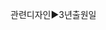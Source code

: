 <link rel="stylesheet" href="../../.res/darkmode.css">  


관련디자인▶<span class="r">3년출원일</span>  


#
